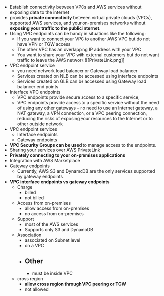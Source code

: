 - Establish connectivity between VPCs and AWS services without exposing data to the internet
- provides **private connectivity** between virtual private clouds (VPCs), supported AWS services, and your on-premises networks without **exposing your traffic to the public internet**.
- Using VPC endpoints can be handy in situations like the following:
	- If you want to connect your VPC to another AWS VPC but do not have VPN or TGW access
	- The other VPC has an overlapping IP address with your VPC
	- You want to share your VPC with external customers but do not want traffic to leave the AWS network
![[PrivateLink.png]]
- VPC endpoint service
	- you need network load balancer or Gateway load balancer
	- Services created on NLB can be accessed using interface endpoints
	- Services created on GLB can be accessed using Gateway load balancer end points
- Interface VPC endpoints
	- VPC endpoints provide secure access to a specific service,
	- VPC endpoints provide access to a specific service without the need of using any other gateways – no need to use an Internet gateway, a NAT gateway, a VPN connection, or a VPC peering connection, reducing the risks of exposing your resources to the Internet or to other outside network
-  VPC endpoint services
	- Interface endpoints
	- Gateway endpoints
- **VPC Security Groups can be used** to manage access to the endpoints.
- Sharing your services over AWS PrivateLink
- **Privately connecting to your on-premises applications**
- Integration with AWS Marketplace
- Gateway endpoints
	- Currently, AWS S3 and DynamoDB are the only services supported by gateway endpoints
- **VPC interface endpoints vs gateway endpoints**
	- Charge
		- billed
		- not billed
	 - Access from on-premises
		 - allow access from on-premises
		 - no access from on-premises
	 - Support
		 - most of the AWS services
		 - Supports only S3 and DynamoDB
	 - Association
		 - associated on Subnet level
		 - on a VPC
        - Other
	        -  
	        - must be inside VPC
	- cross region
		- **allow cross region through VPC peering or TGW**
		- not allowed